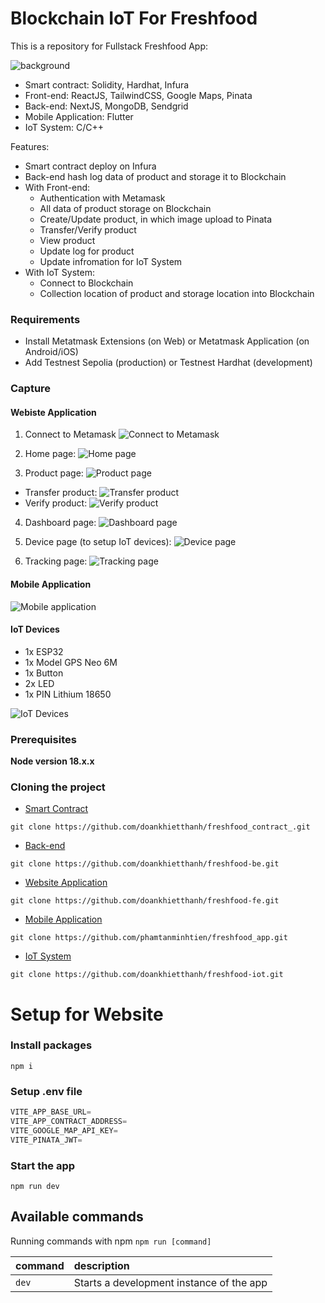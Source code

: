 # Blockchain IoT For Freshfood

This is a repository for Fullstack Freshfood App:

<image src="/docs/images/background.png" style="background-color:#ffffff" alt="background"></image>

- Smart contract: Solidity, Hardhat, Infura
- Front-end: ReactJS, TailwindCSS, Google Maps, Pinata
- Back-end: NextJS, MongoDB, Sendgrid
- Mobile Application: Flutter
- IoT System: C/C++

Features:

- Smart contract deploy on Infura
- Back-end hash log data of product and storage it to Blockchain
- With Front-end:
  - Authentication with Metamask
  - All data of product storage on Blockchain
  - Create/Update product, in which image upload to Pinata
  - Transfer/Verify product
  - View product
  - Update log for product
  - Update infromation for IoT System
- With IoT System:
  - Connect to Blockchain
  - Collection location of product and storage location into Blockchain

### Requirements

- Install Metatmask Extensions (on Web) or Metatmask Application (on Android/iOS)
- Add Testnest Sepolia (production) or Testnest Hardhat (development)

### Capture

#### Webiste Application

1. Connect to Metamask
   ![Connect to Metamask](/docs/images/web-connect-to-metamask.jpeg)

2. Home page:
   ![Home page](/docs/images/web-home-page.jpeg)

3. Product page:
   ![Product page](/docs/images/web-product-page.jpeg)

- Transfer product:
  ![Transfer product](/docs/images/web-transfer-product.png)
- Verify product:
  ![Verify product](/docs/images/web-verify-product.png)

4. Dashboard page:
   ![Dashboard page](/docs/images/web-dashboard-page.jpeg)

5. Device page (to setup IoT devices):
   ![Device page](/docs/images/web-device-page.jpeg)

6. Tracking page:
   ![Tracking page](/docs/images/web-tracking-page.jpeg)

#### Mobile Application

![Mobile application](/docs/images/mobile.png)

#### IoT Devices

- 1x ESP32
- 1x Model GPS Neo 6M
- 1x Button
- 2x LED
- 1x PIN Lithium 18650

![IoT Devices](/docs/images/schematic-iot-devices.png)

### Prerequisites

**Node version 18.x.x**

### Cloning the project

- [Smart Contract](https://github.com/doankhietthanh/freshfood_contract)

```shell
git clone https://github.com/doankhietthanh/freshfood_contract_.git
```

- [Back-end](https://github.com/doankhietthanh/freshfood-be)

```shell
git clone https://github.com/doankhietthanh/freshfood-be.git
```

- [Website Application](https://github.com/doankhietthanh/freshfood-fe)

```shell
git clone https://github.com/doankhietthanh/freshfood-fe.git
```

- [Mobile Application](https://github.com/phamtanminhtien/freshfood_app)

```shell
git clone https://github.com/phamtanminhtien/freshfood_app.git
```

- [IoT System](https://github.com/doankhietthanh/freshfood-iot)

```shell
git clone https://github.com/doankhietthanh/freshfood-iot.git
```

# Setup for Website

### Install packages

```shell
npm i
```

### Setup .env file

```js
VITE_APP_BASE_URL=
VITE_APP_CONTRACT_ADDRESS=
VITE_GOOGLE_MAP_API_KEY=
VITE_PINATA_JWT=
```

### Start the app

```shell
npm run dev
```

## Available commands

Running commands with npm `npm run [command]`

| command | description                              |
| :------ | :--------------------------------------- |
| `dev`   | Starts a development instance of the app |
